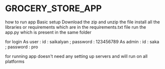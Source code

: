 # GROCERY_STORE_APP
how to run app Basic setup Download the zip and unzip the file install all the libraries or requirements which are in the requirements.txt file run the app.py which is present in the same folder

for login As user : id : saikalyan ; password : 123456789 As admin : id : saka ; password : pro

for running app doesn't need any setting up servers and will run on all platforms
